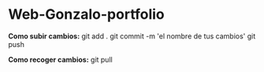 # Web-Gonzalo-portfolio

**Como subir cambios:**
git add . 
git commit -m 'el nombre de tus cambios'
git push

**Como recoger cambios:**
git pull